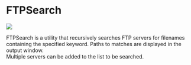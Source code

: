 # FTPSearch

![](https://i.imgur.com/wIXP0bk.png)

  FTPSearch is a utility that recursively searches FTP servers for filenames containing the specified keyword. Paths to matches are displayed in the output window.   
  Multiple servers can be added to the list to be searched.

